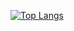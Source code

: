 <!---
sitorstand/sitorstand is a ✨ special ✨ repository because its `README.md` (this file) appears on your GitHub profile.
You can click the Preview link to take a look at your changes.
--->
[![Top Langs](https://github-readme-stats.vercel.app/api/top-langs/?username=sitorstand&exclude_repo=sitorstand.github.io&layout=compact)](https://github.com/anuraghazra/github-readme-stats)

